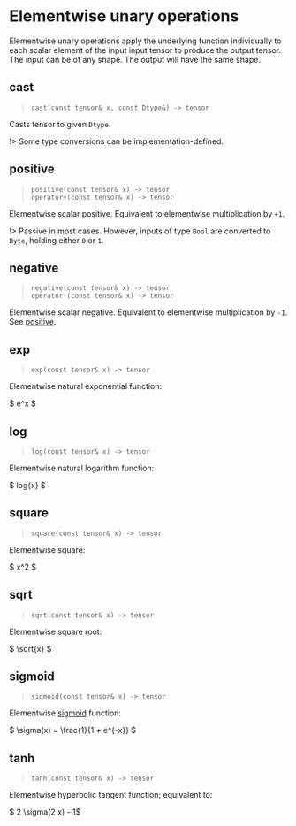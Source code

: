 # Elementwise unary operations

Elementwise unary operations apply the underlying function individually 
to each scalar element of the input input tensor to produce the output 
tensor. The input can be of any shape. The output will have the same shape.


## cast
> `cast(const tensor& x, const Dtype&) -> tensor`

Casts tensor to given `Dtype`.

!> Some type conversions can be implementation-defined.

## positive
> `positive(const tensor& x) -> tensor` \
> `operator+(const tensor& x) -> tensor`

Elementwise scalar positive. Equivalent to elementwise multiplication by `+1`.

!> Passive in most cases.
   However, inputs of type `Bool` are converted to `Byte`, holding either `0` or `1`.

## negative
> `negative(const tensor& x) -> tensor` \
> `operator-(const tensor& x) -> tensor`

Elementwise scalar negative. Equivalent to elementwise multiplication by `-1`.
See [positive](#positive).

## exp
> `exp(const tensor& x) -> tensor`

Elementwise natural exponential function:

$ e^x $

## log
> `log(const tensor& x) -> tensor`

Elementwise natural logarithm function:

$ log{x} $ 

## square
> `square(const tensor& x) -> tensor`

Elementwise square:

$ x^2 $

## sqrt
> `sqrt(const tensor& x) -> tensor`

Elementwise square root: 

$ \sqrt{x} $

## sigmoid
> `sigmoid(const tensor& x) -> tensor`

Elementwise [sigmoid](https://en.wikipedia.org/wiki/Sigmoid_function) function:

$ \sigma(x) = \frac{1}{1 + e^{-x}} $

## tanh
> `tanh(const tensor& x) -> tensor`

Elementwise hyperbolic tangent function; equivalent to:

$ 2 \sigma(2 x) - 1$
